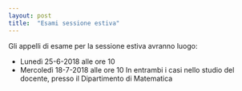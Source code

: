 ```yaml
---
layout: post
title:  "Esami sessione estiva"
---
```


Gli appelli di esame per la sessione estiva avranno luogo:
* Lunedì 25-6-2018 alle ore 10
* Mercoledì 18-7-2018 alle ore 10
In entrambi i casi nello studio del docente, presso il Dipartimento di Matematica

